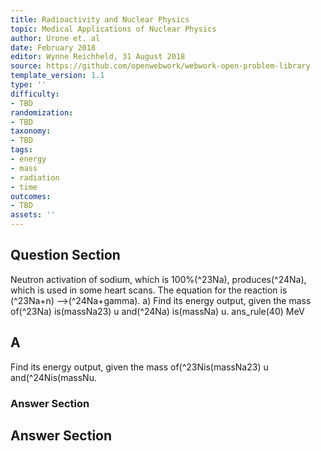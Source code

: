 ```yaml
---
title: Radioactivity and Nuclear Physics
topic: Medical Applications of Nuclear Physics
author: Urone et. al
date: February 2018
editor: Wynne Reichheld, 31 August 2018
source: https://github.com/openwebwork/webwork-open-problem-library
template_version: 1.1
type: ''
difficulty:
- TBD
randomization:
- TBD
taxonomy:
- TBD
tags:
- energy
- mass
- radiation
- time
outcomes:
- TBD
assets: ''
---
```


## Question Section 

Neutron activation of sodium, which is 100%(^23Na), produces(^24Na), which is used in some heart scans. The equation for the reaction is 
(^23Na+n) -->(^24Na+gamma). 
a) Find its energy output, given the mass of(^23Na) is(massNa23) u and(^24Na) is(massNa) u. 
ans_rule(40) MeV

## A
Find its energy output, given the mass of(^23Nis(massNa23) u and(^24Nis(massNu. 
### Answer Section


## Answer Section

